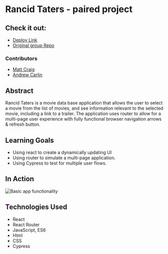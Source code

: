# Rancid Taters - paired project

## Check it out:
* [Deploy Link](http://rancid-taters.surge.sh)
* [Original group Repo](https://github.com/mcraig2342/rancid-tomatillos)

### Contributors

* [Matt Craig](https://github.com/mcraig2342)
* [Andrew Carlin](https://github.com/AndieDrew)

## Abstract
Rancid Taters is a movie data base application that allows the user to select a movie from the list of movies, and see information relevant to the selected movie, including a link to a trailer. The application uses router to allow for a multi-page user experience with fully functional browser navigation arrows & refresh button.

## Learning Goals
* Using react to create a dynamically updating UI
* Using router to simulate a multi-page application.
* Using Cypress to test for multiple user flows.


## In Action

![Basic app functionality](https://media.giphy.com/media/gtku0RGQGV7HlCIuhT/giphy.gif)


## Technologies Used
- React
- React Router
- JavaScript, ES6
- Html
- CSS
- Cypress
